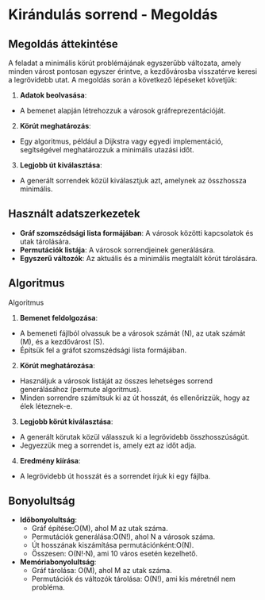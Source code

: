 # Kirándulás sorrend - Megoldás

## Megoldás áttekintése

A feladat a minimális körút problémájának egyszerűbb változata, amely minden várost pontosan egyszer érintve, a kezdővárosba visszatérve keresi a legrövidebb utat. A megoldás során a következő lépéseket követjük:
1. **Adatok beolvasása**: 
- A bemenet alapján létrehozzuk a városok gráfreprezentációját.
2. **Körút meghatározás**: 
- Egy algoritmus, például a Dijkstra vagy egyedi implementáció, segítségével meghatározzuk a minimális utazási időt.
3. **Legjobb út kiválasztása**: 
- A generált sorrendek közül kiválasztjuk azt, amelynek az összhossza minimális.

## Használt adatszerkezetek
- **Gráf szomszédsági lista formájában**: A városok közötti kapcsolatok és utak tárolására.
- **Permutációk listája**: A városok sorrendjeinek generálására.
- **Egyszerű változók**: Az aktuális és a minimális megtalált körút tárolására.

## Algoritmus
Algoritmus
1. **Bemenet feldolgozása**:

- A bemeneti fájlból olvassuk be a városok számát (N), az utak számát (M), és a kezdővárost (S).
- Építsük fel a gráfot szomszédsági lista formájában.
2. **Körút meghatározása**:

- Használjuk a városok listáját az összes lehetséges sorrend generálásához (permute algoritmus).
- Minden sorrendre számítsuk ki az út hosszát, és ellenőrizzük, hogy az élek léteznek-e.
3. **Legjobb körút kiválasztása**:

- A generált körutak közül válasszuk ki a legrövidebb összhosszúságút.
- Jegyezzük meg a sorrendet is, amely ezt az időt adja.
4. **Eredmény kiírása**:

- A legrövidebb út hosszát és a sorrendet írjuk ki egy fájlba.

## Bonyolultság
- **Időbonyolultság**:
  - Gráf építése:O(M), ahol M az utak száma.
  - Permutációk generálása:O(N!), ahol N a városok száma.
  - Út hosszának kiszámítása permutációnként:O(N).
  - Összesen: O(N!⋅N), ami 10 város esetén kezelhető.
- **Memóriabonyolultság**: 
  - Gráf tárolása: O(M), ahol M az utak száma.
  - Permutációk és változók tárolása: O(N!), ami kis méretnél nem probléma.